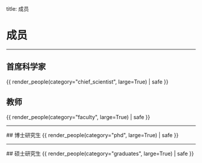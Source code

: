 title: 成员

# 成员

<hr>

## 首席科学家 
{{ render_people(category="chief_scientist", large=True) | safe }}

## 教师
{{ render_people(category="faculty", large=True) | safe }}

<hr>
## 博士研究生
{{ render_people(category="phd", large=True) | safe }}

<hr>
## 硕士研究生
{{ render_people(category="graduates", large=True) | safe }}

